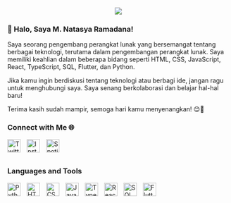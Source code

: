 <h1 align="center">
    <img src="https://readme-typing-svg.herokuapp.com/?font=Righteous&size=35&center=true&vCenter=true&width=500&height=70&duration=4000&lines=Ikan+Teri+Ikan+Tongkol+🐠;+Haloo,+IniNASA!!!+👋;Apa+Lo+Cari+Gwueh+Ada" />
</h1>

### 👋 Halo, Saya M. Natasya Ramadana!

Saya seorang pengembang perangkat lunak yang bersemangat tentang berbagai teknologi, terutama dalam pengembangan perangkat lunak. Saya memiliki keahlian dalam beberapa bidang seperti HTML, CSS, JavaScript, React, TypeScript, SQL, Flutter, dan Python.

Jika kamu ingin berdiskusi tentang teknologi atau berbagi ide, jangan ragu untuk menghubungi saya. Saya senang berkolaborasi dan belajar hal-hal baru!

Terima kasih sudah mampir, semoga hari kamu menyenangkan! 😊🚀


### Connect with Me 🌐

<p align="left">
  <a href="https://twitter.com/ininasaaa" target="_blank" style="text-decoration: none;">
    <img src="https://cdn.jsdelivr.net/gh/devicons/devicon/icons/twitter/twitter-original.svg" alt="Twitter" width="30px" style="padding-right:10px;" />
  </a>
  <a href="https://www.instagram.com/mhdnasa/" target="_blank" style="text-decoration: none;">
    <img src="https://img.icons8.com/fluency/144/000000/instagram-new.png" alt="Instagram" width="30px" style="padding-right:10px;" />
  </a>
  <a href="ga pake spotify bang" target="_blank" style="text-decoration: none;">
    <img src="https://www.freepnglogos.com/uploads/spotify-logo-png/spotify-logo-transparent-spotify-logo-images-25.png" alt="Spotify" width="30px" style="padding-right:10px;" />
  </a>
</p>

##

### Languages and Tools

<p align="left">
    <img src="https://cdn.jsdelivr.net/gh/devicons/devicon/icons/python/python-original.svg" alt="Python" width="30px" style="padding-right:10px;" />
    <img src="https://cdn.jsdelivr.net/gh/devicons/devicon/icons/html5/html5-plain.svg" alt="HTML" width="30px" style="padding-right:10px;" />
    <img src="https://cdn.jsdelivr.net/gh/devicons/devicon/icons/css3/css3-plain.svg" alt="CSS" width="30px" style="padding-right:10px;" />
    <img src="https://cdn.jsdelivr.net/gh/devicons/devicon/icons/javascript/javascript-plain.svg" alt="JavaScript" width="30px" style="padding-right:10px;" />
    <img src="https://icongr.am/devicon/typescript-original.svg?color=currentColor" alt="TypeScript" width="30px" style="padding-right:10px;" />
    <img src="https://cdn.jsdelivr.net/gh/devicons/devicon/icons/react/react-original.svg" alt="React" width="30px" style="padding-right:10px;" />
    <img src="https://cdn.jsdelivr.net/gh/devicons/devicon/icons/mysql/mysql-original.svg" alt="SQL" width="30px" style="padding-right:10px;" />
    <img src="https://cdn.jsdelivr.net/gh/devicons/devicon/icons/flutter/flutter-original.svg" alt="Flutter" width="30px" style="padding-right:10px;" />
</p>






